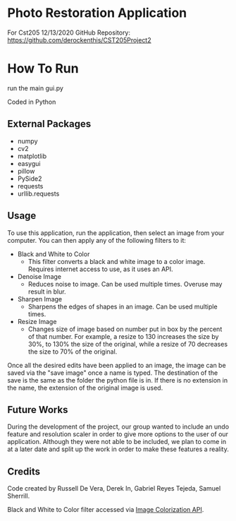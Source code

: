 # Photo Restoration Application
For Cst205
12/13/2020
GitHub Repository: https://github.com/derockenthis/CST205Project2


# How To Run
run the main gui.py


Coded in Python


## External Packages

- numpy 
- cv2 
- matplotlib
- easygui 
- pillow 
- PySide2 
- requests 
- urllib.requests

## Usage
To use this application, run the application, then select an image from your computer. You can then apply any of the following filters to it:


- Black and White to Color
    - This filter converts a black and white image to a color image. Requires internet access to use, as it uses an API.
- Denoise Image
    - Reduces noise to image. Can be used multiple times. Overuse may result in blur.
- Sharpen Image
    - Sharpens the edges of shapes in an image. Can be used multiple times.
- Resize Image
    - Changes size of image based on number put in box by the percent of that number. For example, a resize to 130 increases the size by 30%, to 130% the size of the original, while a resize of 70 decreases the size to 70% of the original.

Once all the desired edits have been applied to an image, the image can be saved via the "save image" once a name is typed. The destination of the save is the same as the folder the python file is in. If there is no extension in the name, the extension of the original image is used.

## Future Works
During the development of the project, our group wanted to include an undo feature and resolution scaler in order to give more options to the user of our application. Although they were not able to be included, we plan to come in at a later date and split up the work in order to make these features a reality.

## Credits 
Code created by Russell De Vera, Derek In, Gabriel Reyes Tejeda, Samuel Sherrill.


 Black and White to Color filter accessed via [Image Colorization API](https://deepai.org/machine-learning-model/colorizer).
 
